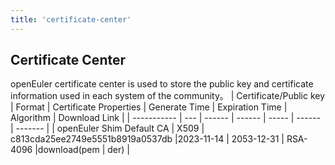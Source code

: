 ```yaml
---
title: 'certificate-center'
---
```


<script setup lang="ts">
import { computed, watch, ref } from 'vue';
import { withBase } from 'vitepress';

import { useCommon } from '@/stores/common';

import BannerLevel2 from '@/components/BannerLevel2.vue'

import banner from '@/assets/banner/banner-security.png';
import illustration from '@/assets/illustrations/support/vulnerability-reporting.png';

const commonStore = useCommon();
const isDark = computed(() => {
  return commonStore.theme === 'dark' ? true : false;
});
</script>

<ClientOnly>
  <BannerLevel2
    :background-image="banner"
    background-text="SUPPORT"
    title="Certificate Center"
    :illustration="illustration"
/>
</ClientOnly>

<div class='markdown'>

## Certificate Center
openEuler certificate center is used to store the public key and certificate information used in each system of the community。
|  Certificate/Public key | Format | Certificate Properties | Generate Time | Expiration Time | Algorithm | Download Link |
|  ----------- | --- | ------ | ------ | ----- | ------ | ------- |
|  openEuler Shim Default CA | X509 | c813cda25ee2749e5551b8919a0537db |2023-11-14 | 2053-12-31 | RSA-4096 |download(<a :href="withBase('/certificates/openEuler-x509ca.cer.pem')" download>pem</a> \| <a :href="withBase('/certificates/openEuler-x509ca.cer.der')" download>der</a>) |

</div>